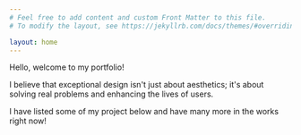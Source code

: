 ```yaml
---
# Feel free to add content and custom Front Matter to this file.
# To modify the layout, see https://jekyllrb.com/docs/themes/#overriding-theme-defaults

layout: home
---
```

Hello, welcome to my portfolio! 


I believe that exceptional design isn't just about 
aesthetics; it's about solving real problems and 
enhancing the lives of users.

I have listed some of my project below and have many more 
in the works right now!